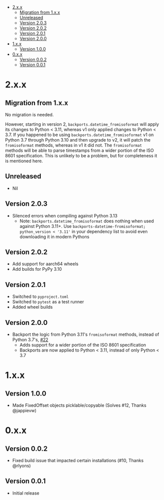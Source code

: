<!-- Generated with "Markdown T​O​C" extension for Visual Studio Code -->
<!-- TOC anchorMode:github.com -->

- [2.x.x](#2xx)
  - [Migration from 1.x.x](#migration-from-1xx)
  - [Unreleased](#unreleased)
  - [Version 2.0.3](#version-203)
  - [Version 2.0.2](#version-202)
  - [Version 2.0.1](#version-201)
  - [Version 2.0.0](#version-200)
- [1.x.x](#1xx)
  - [Version 1.0.0](#version-100)
- [0.x.x](#0xx)
  - [Version 0.0.2](#version-002)
  - [Version 0.0.1](#version-001)


# 2.x.x

## Migration from 1.x.x

No migration is needed.

However, starting in version 2, `backports.datetime_fromisoformat` will apply its changes to Python < 3.11, whereas v1 only applied changes to Python < 3.7. If you happened to be using `backports.datetime_fromisoformat` v1 on Python 3.7 through Python 3.10 and then upgrade to v2, it will patch the `fromisoformat` methods, whereas in v1 it did not. The `fromisoformat` methods will be able to parse timestamps from a wider portion of the ISO 8601 specification. This is unlikely to be a problem, but for completeness it is mentioned here.

## Unreleased

* Nil

## Version 2.0.3

* Silenced errors when compiling against Python 3.13
  * Note: `backports.datetime_fromisoformat` does nothing when used against Python 3.11+. Use `backports-datetime-fromisoformat; python_version < '3.11'` in your dependency list to avoid even downloading it in modern Pythons

## Version 2.0.2

* Add support for aarch64 wheels
* Add builds for PyPy 3.10

## Version 2.0.1

* Switched to `pyproject.toml`
* Switched to `pytest` as a test runner
* Added wheel builds

## Version 2.0.0

* Backport the logic from Python 3.11's `fromisoformat` methods, instead of Python 3.7's, [#22](https://github.com/movermeyer/backports.datetime_fromisoformat/pull/22)
  * Adds support for a wider portion of the ISO 8601 specification
  * Backports are now applied to Python < 3.11, instead of only Python < 3.7

# 1.x.x

## Version 1.0.0

* Made FixedOffset objects picklable/copyable (Solves #12, Thanks @jappievw)

# 0.x.x

## Version 0.0.2

* Fixed build issue that impacted certain installations (#10, Thanks @rlyons)

## Version 0.0.1

* Initial release
